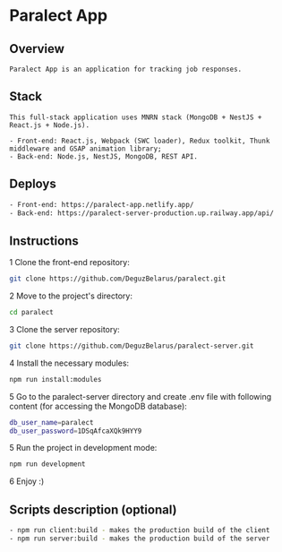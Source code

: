 # Paralect App

## Overview

```text
Paralect App is an application for tracking job responses.
```

## Stack

```text
This full-stack application uses MNRN stack (MongoDB + NestJS + React.js + Node.js).

- Front-end: React.js, Webpack (SWC loader), Redux toolkit, Thunk middleware and GSAP animation library;
- Back-end: Node.js, NestJS, MongoDB, REST API.
```

## Deploys

```bash
- Front-end: https://paralect-app.netlify.app/
- Back-end: https://paralect-server-production.up.railway.app/api/
```

## Instructions

1 Clone the front-end repository:

```bash
git clone https://github.com/DeguzBelarus/paralect.git
```

2 Move to the project's directory:

```bash
cd paralect
```

3 Clone the server repository:

```bash
git clone https://github.com/DeguzBelarus/paralect-server.git
```

4 Install the necessary modules:

```bash
npm run install:modules
```

5 Go to the paralect-server directory and create .env file with following content (for accessing the MongoDB database):

```bash
db_user_name=paralect
db_user_password=1DSqAfcaXQk9HYY9
```

5 Run the project in development mode:

```bash
npm run development
```

6 Enjoy :)

## Scripts description (optional)

```bash
- npm run client:build - makes the production build of the client
- npm run server:build - makes the production build of the server
```
